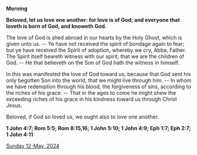 **Morning**

**Beloved, let us love one another: for love is of God; and everyone that loveth is born of God, and knoweth God.**
 
The love of God is shed abroad in our hearts by the Holy Ghost, which is given unto us. -- Ye have not received the spirit of bondage again to fear; but ye have received the Spirit of adoption, whereby we cry, Abba, Father. The Spirit itself beareth witness with our spirit, that we are the children of God. -- He that believeth on the Son of God hath the witness in himself.
 
In this was manifested the love of God toward us, because that God sent his only begotten Son into the world, that we might live through him. -- In whom we have redemption through his blood, the forgiveness of sins, according to the riches of his grace. -- That in the ages to come he might shew the exceeding riches of his grace in his kindness toward us through Christ Jesus.
 
Beloved, if God so loved us, we ought also to love one another.  

**1 John 4:7; Rom 5:5; Rom 8:15,16; 1 John 5:10; 1 John 4:9; Eph 1:7; Eph 2:7; 1 John 4:11**

[Sunday 12-May, 2024](https://t.me/daily_light)
